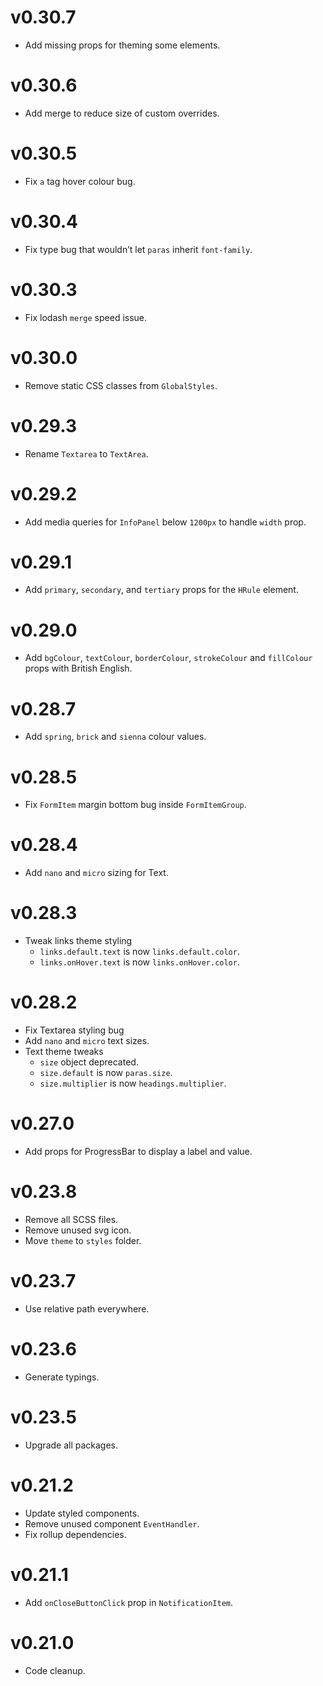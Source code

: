 # v0.30.7
- Add missing props for theming some elements.

# v0.30.6
- Add merge to reduce size of custom overrides.

# v0.30.5
- Fix `a` tag hover colour bug.

# v0.30.4
- Fix type bug that wouldn’t let `paras` inherit `font-family`. 

# v0.30.3
- Fix lodash `merge` speed issue. 

# v0.30.0
- Remove static CSS classes from `GlobalStyles`.

# v0.29.3
- Rename `Textarea` to `TextArea`.

# v0.29.2
- Add media queries for `InfoPanel` below `1200px` to handle `width` prop.

# v0.29.1
- Add `primary`, `secondary`, and `tertiary` props for the `HRule` element.

# v0.29.0
- Add `bgColour`, `textColour`, `borderColour`, `strokeColour` and `fillColour` props with British English.

# v0.28.7
- Add `spring`, `brick` and `sienna` colour values.

# v0.28.5
- Fix `FormItem` margin bottom bug inside `FormItemGroup`. 

# v0.28.4
- Add `nano` and `micro` sizing for Text.

# v0.28.3
- Tweak links theme styling
  -  `links.default.text` is now `links.default.color`.
  -  `links.onHover.text` is now `links.onHover.color`.

# v0.28.2
- Fix Textarea styling bug
- Add `nano` and `micro` text sizes.
- Text theme tweaks
  -  `size` object deprecated.
  -  `size.default` is now `paras.size`.
  -  `size.multiplier` is now `headings.multiplier`.


# v0.27.0
- Add props for ProgressBar to display a label and value.


# v0.23.8
- Remove all SCSS files.
- Remove unused svg icon.
- Move `theme` to `styles` folder.


# v0.23.7
- Use relative path everywhere.


# v0.23.6
- Generate typings.


# v0.23.5
- Upgrade all packages.


# v0.21.2
- Update styled components.
- Remove unused component `EventHandler`.
- Fix rollup dependencies.


# v0.21.1
- Add `onCloseButtonClick` prop in `NotificationItem`.


# v0.21.0
- Code cleanup.
